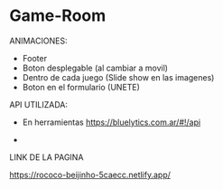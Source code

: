 # Game-Room

ANIMACIONES:
- Footer
- Boton desplegable (al cambiar a movil)
- Dentro de cada juego (Slide show en las imagenes)
- Boton en el formulario (UNETE)

API UTILIZADA:

- En herramientas
https://bluelytics.com.ar/#!/api

- 

LINK DE LA PAGINA

https://rococo-beijinho-5caecc.netlify.app/
